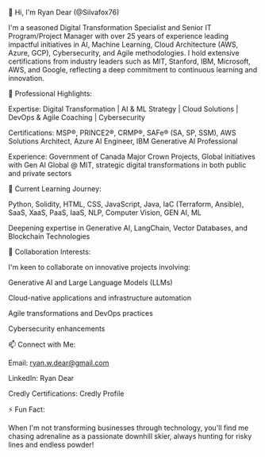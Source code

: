 👋 Hi, I'm Ryan Dear (@Silvafox76)

I'm a seasoned Digital Transformation Specialist and Senior IT Program/Project Manager with over 25 years of experience leading impactful initiatives in AI, Machine Learning, Cloud Architecture (AWS, Azure, GCP), Cybersecurity, and Agile methodologies. I hold extensive certifications from industry leaders such as MIT, Stanford, IBM, Microsoft, AWS, and Google, reflecting a deep commitment to continuous learning and innovation.

🌟 Professional Highlights:

Expertise: Digital Transformation | AI & ML Strategy | Cloud Solutions | DevOps & Agile Coaching | Cybersecurity

Certifications: MSP®, PRINCE2®, CRMP®, SAFe® (SA, SP, SSM), AWS Solutions Architect, Azure AI Engineer, IBM Generative AI Professional

Experience: Government of Canada Major Crown Projects, Global initiatives with Gen AI Global @ MIT, strategic digital transformations in both public and private sectors

🚀 Current Learning Journey:

Python, Solidity, HTML, CSS, JavaScript, Java, IaC (Terraform, Ansible), SaaS, XaaS, PaaS, IaaS, NLP, Computer Vision, GEN AI, ML

Deepening expertise in Generative AI, LangChain, Vector Databases, and Blockchain Technologies

🤝 Collaboration Interests:

I'm keen to collaborate on innovative projects involving:

Generative AI and Large Language Models (LLMs)

Cloud-native applications and infrastructure automation

Agile transformations and DevOps practices

Cybersecurity enhancements

📫 Connect with Me:

Email: ryan.w.dear@gmail.com

LinkedIn: Ryan Dear

Credly Certifications: Credly Profile

⚡ Fun Fact:

When I'm not transforming businesses through technology, you'll find me chasing adrenaline as a passionate downhill skier, always hunting for risky lines and endless powder!
